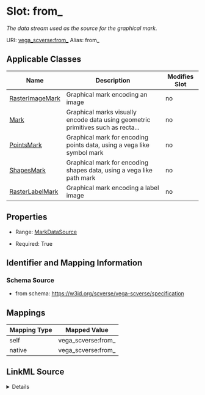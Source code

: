 

# Slot: from_ 


_The data stream used as the source for the graphical mark._





URI: [vega_scverse:from_](https://w3id.org/scverse/vega-scverse/from_)
Alias: from_

<!-- no inheritance hierarchy -->





## Applicable Classes

| Name | Description | Modifies Slot |
| --- | --- | --- |
| [RasterImageMark](RasterImageMark.md) | Graphical mark encoding an image |  no  |
| [Mark](Mark.md) | Graphical marks visually encode data using geometric primitives such as recta... |  no  |
| [PointsMark](PointsMark.md) | Graphical mark for encoding points data, using a vega like symbol mark |  no  |
| [ShapesMark](ShapesMark.md) | Graphical mark for encoding shapes data, using a vega like path mark |  no  |
| [RasterLabelMark](RasterLabelMark.md) | Graphical mark encoding a label image |  no  |







## Properties

* Range: [MarkDataSource](MarkDataSource.md)

* Required: True





## Identifier and Mapping Information







### Schema Source


* from schema: https://w3id.org/scverse/vega-scverse/specification




## Mappings

| Mapping Type | Mapped Value |
| ---  | ---  |
| self | vega_scverse:from_ |
| native | vega_scverse:from_ |




## LinkML Source

<details>
```yaml
name: from_
description: The data stream used as the source for the graphical mark.
from_schema: https://w3id.org/scverse/vega-scverse/specification
rank: 1000
alias: from_
owner: Mark
domain_of:
- Mark
range: MarkDataSource
required: true

```
</details>